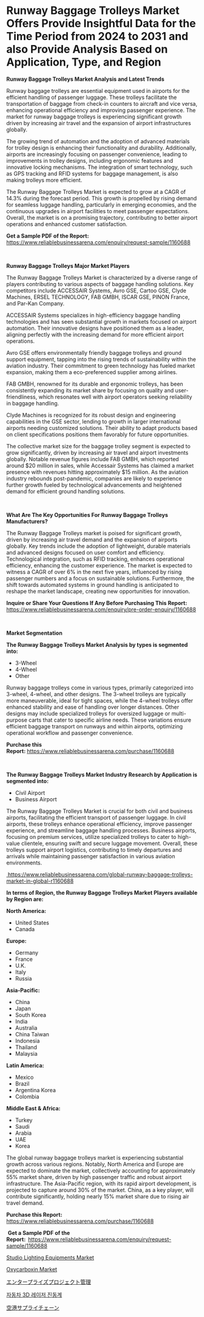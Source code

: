 <p><h1>Runway Baggage Trolleys Market Offers Provide Insightful Data for the Time Period from 2024 to 2031 and also Provide Analysis Based on Application, Type, and Region</h1></p><p><strong>Runway Baggage Trolleys Market Analysis and Latest Trends</strong></p>
<p><p>Runway baggage trolleys are essential equipment used in airports for the efficient handling of passenger luggage. These trolleys facilitate the transportation of baggage from check-in counters to aircraft and vice versa, enhancing operational efficiency and improving passenger experience. The market for runway baggage trolleys is experiencing significant growth driven by increasing air travel and the expansion of airport infrastructures globally.</p><p>The growing trend of automation and the adoption of advanced materials for trolley design is enhancing their functionality and durability. Additionally, airports are increasingly focusing on passenger convenience, leading to improvements in trolley designs, including ergonomic features and innovative locking mechanisms. The integration of smart technology, such as GPS tracking and RFID systems for baggage management, is also making trolleys more efficient.</p><p>The Runway Baggage Trolleys Market is expected to grow at a CAGR of 14.3% during the forecast period. This growth is propelled by rising demand for seamless luggage handling, particularly in emerging economies, and the continuous upgrades in airport facilities to meet passenger expectations. Overall, the market is on a promising trajectory, contributing to better airport operations and enhanced customer satisfaction.</p></p>
<p><strong>Get a Sample PDF of the Report:&nbsp;</strong> <a href="https://www.reliablebusinessarena.com/enquiry/request-sample/1160688">https://www.reliablebusinessarena.com/enquiry/request-sample/1160688</a></p>
<p>&nbsp;</p>
<p><strong>Runway Baggage Trolleys Major Market Players</strong></p>
<p><p>The Runway Baggage Trolleys Market is characterized by a diverse range of players contributing to various aspects of baggage handling solutions. Key competitors include ACCESSAIR Systems, Avro GSE, Cartoo GSE, Clyde Machines, ERSEL TECHNOLOGY, FAB GMBH, ISCAR GSE, PINON France, and Par-Kan Company.</p><p>ACCESSAIR Systems specializes in high-efficiency baggage handling technologies and has seen substantial growth in markets focused on airport automation. Their innovative designs have positioned them as a leader, aligning perfectly with the increasing demand for more efficient airport operations.</p><p>Avro GSE offers environmentally friendly baggage trolleys and ground support equipment, tapping into the rising trends of sustainability within the aviation industry. Their commitment to green technology has fueled market expansion, making them a eco-preferenced supplier among airlines. </p><p>FAB GMBH, renowned for its durable and ergonomic trolleys, has been consistently expanding its market share by focusing on quality and user-friendliness, which resonates well with airport operators seeking reliability in baggage handling.</p><p>Clyde Machines is recognized for its robust design and engineering capabilities in the GSE sector, lending to growth in larger international airports needing customized solutions. Their ability to adapt products based on client specifications positions them favorably for future opportunities.</p><p>The collective market size for the baggage trolley segment is expected to grow significantly, driven by increasing air travel and airport investments globally. Notable revenue figures include FAB GMBH, which reported around $20 million in sales, while Accessair Systems has claimed a market presence with revenues hitting approximately $15 million. As the aviation industry rebounds post-pandemic, companies are likely to experience further growth fueled by technological advancements and heightened demand for efficient ground handling solutions.</p></p>
<p>&nbsp;</p>
<p><strong>What Are The Key Opportunities For Runway Baggage Trolleys Manufacturers?</strong></p>
<p><p>The Runway Baggage Trolleys market is poised for significant growth, driven by increasing air travel demand and the expansion of airports globally. Key trends include the adoption of lightweight, durable materials and advanced designs focused on user comfort and efficiency. Technological integration, such as RFID tracking, enhances operational efficiency, enhancing the customer experience. The market is expected to witness a CAGR of over 6% in the next five years, influenced by rising passenger numbers and a focus on sustainable solutions. Furthermore, the shift towards automated systems in ground handling is anticipated to reshape the market landscape, creating new opportunities for innovation.</p></p>
<p><strong>Inquire or Share Your Questions If Any Before Purchasing This Report:</strong> <a href="https://www.reliablebusinessarena.com/enquiry/pre-order-enquiry/1160688">https://www.reliablebusinessarena.com/enquiry/pre-order-enquiry/1160688</a></p>
<p>&nbsp;</p>
<p><strong>Market Segmentation</strong></p>
<p><strong>The Runway Baggage Trolleys Market Analysis by types is segmented into:</strong></p>
<p><ul><li>3-Wheel</li><li>4-Wheel</li><li>Other</li></ul></p>
<p><p>Runway baggage trolleys come in various types, primarily categorized into 3-wheel, 4-wheel, and other designs. The 3-wheel trolleys are typically more maneuverable, ideal for tight spaces, while the 4-wheel trolleys offer enhanced stability and ease of handling over longer distances. Other designs may include specialized trolleys for oversized luggage or multi-purpose carts that cater to specific airline needs. These variations ensure efficient baggage transport on runways and within airports, optimizing operational workflow and passenger convenience.</p></p>
<p><strong>Purchase this Report:&nbsp;</strong><a href="https://www.reliablebusinessarena.com/purchase/1160688">https://www.reliablebusinessarena.com/purchase/1160688</a></p>
<p>&nbsp;</p>
<p><strong>The Runway Baggage Trolleys Market Industry Research by Application is segmented into:</strong></p>
<p><ul><li>Civil Airport</li><li>Business Airport</li></ul></p>
<p><p>The Runway Baggage Trolleys Market is crucial for both civil and business airports, facilitating the efficient transport of passenger luggage. In civil airports, these trolleys enhance operational efficiency, improve passenger experience, and streamline baggage handling processes. Business airports, focusing on premium services, utilize specialized trolleys to cater to high-value clientele, ensuring swift and secure luggage movement. Overall, these trolleys support airport logistics, contributing to timely departures and arrivals while maintaining passenger satisfaction in various aviation environments.</p></p>
<p><a href="https://www.reliablebusinessarena.com/global-runway-baggage-trolleys-market-in-global-r1160688">&nbsp;https://www.reliablebusinessarena.com/global-runway-baggage-trolleys-market-in-global-r1160688</a></p>
<p><strong>In terms of Region, the Runway Baggage Trolleys Market Players available by Region are:</strong></p>
<p>
    <p> <strong> North America: </strong>
        <ul>
            <li>United States</li>
            <li>Canada</li>
        </ul>
        </p> 
    <p> <strong> Europe: </strong>
        <ul>
            <li>Germany</li>
            <li>France</li>
            <li>U.K.</li>
            <li>Italy</li>
            <li>Russia</li>
        </ul>
        </p> 
    <p> <strong> Asia-Pacific: </strong>
        <ul>
            <li>China</li>
            <li>Japan</li>
            <li>South Korea</li>
            <li>India</li>
            <li>Australia</li>
            <li>China Taiwan</li>
            <li>Indonesia</li>
            <li>Thailand</li>
            <li>Malaysia</li>
        </ul>
        </p> 
    <p> <strong> Latin America: </strong>
        <ul>
            <li>Mexico</li>
            <li>Brazil</li>
            <li>Argentina Korea</li>
            <li>Colombia</li>
        </ul>
        </p> 
    <p> <strong> Middle East & Africa: </strong>
        <ul>
            <li>Turkey</li>
            <li>Saudi</li>
            <li>Arabia</li>
            <li>UAE</li>
            <li>Korea</li>
        </ul>
    </p>
    </p>
<p><p>The global runway baggage trolleys market is experiencing substantial growth across various regions. Notably, North America and Europe are expected to dominate the market, collectively accounting for approximately 55% market share, driven by high passenger traffic and robust airport infrastructure. The Asia-Pacific region, with its rapid airport development, is projected to capture around 30% of the market. China, as a key player, will contribute significantly, holding nearly 15% market share due to rising air travel demand.</p></p>
<p><strong>Purchase this Report: </strong><a href="https://www.reliablebusinessarena.com/purchase/1160688">https://www.reliablebusinessarena.com/purchase/1160688</a></p>
<p>&nbsp;<strong>Get a Sample PDF of the Report:&nbsp;&nbsp;</strong><a href="https://www.reliablebusinessarena.com/enquiry/request-sample/1160688">https://www.reliablebusinessarena.com/enquiry/request-sample/1160688</a></p>
<p><strong></strong></p>
<p><p><a href="https://www.linkedin.com/pulse/studio-lighting-equipments-market-size-growing-cagr-dbhpc?trackingId=G%2FIbGBKsSr6mRjhd8ZqPug%3D%3D">Studio Lighting Equipments Market</a></p><p><a href="https://issuu.com/reportprime-2/docs/oxycarboxin-market-size-2030.pptx_d7c8798fbb8722">Oxycarboxin Market</a></p><p><a href="https://medium.com/@carengczpoe/enterprise-project-management-market-%E3%81%AE%E3%82%B0%E3%83%AD%E3%83%BC%E3%83%90%E3%83%AB%E5%B8%82%E5%A0%B4%E6%A6%82%E8%A6%81%E3%81%AF-%E4%B8%96%E7%95%8C%E3%81%8A%E3%82%88%E3%81%B3%E4%B8%BB%E8%A6%81%E5%B8%82%E5%A0%B4%E3%81%AB%E3%81%8A%E3%81%91%E3%82%8B%E6%A5%AD%E7%95%8C%E3%81%AB%E5%BD%B1%E9%9F%BF%E3%82%92%E4%B8%8E%E3%81%88%E3%82%8B%E4%B8%BB%E8%A6%81%E3%81%AA%E3%83%88%E3%83%AC%E3%83%B3%E3%83%89%E3%81%AB%E3%81%A4%E3%81%84%E3%81%A6-%E7%8B%AC%E8%87%AA%E3%81%AE%E8%A6%96%E7%82%B9%E3%82%92%E6%8F%90%E4%BE%9B%E3%81%97%E3%81%BE%E3%81%99-d98008805672">エンタープライズプロジェクト管理</a></p><p><a href="https://medium.com/@nikki.bettison/%EA%B8%80%EB%A1%9C%EB%B2%8C-%EC%9E%90%EB%8F%99%EC%B0%A8-3d-%EB%A0%88%EC%9D%B4%EC%A0%80-%EC%A7%84%EB%8F%99%EA%B3%84-%EC%8B%9C%EC%9E%A5-%EA%B8%B0%ED%9A%8C%EC%99%80-%EC%8B%9C%EC%9E%A5-%EB%8F%84%EC%A0%84-%EA%B3%BC%EC%A0%9C-2024-2031-764ed58fd60e">자동차 3D 레이저 진동계</a></p><p><a href="https://williamkable67.medium.com/%E7%A9%BA%E6%B8%AF%E3%82%B5%E3%83%97%E3%83%A9%E3%82%A4%E3%83%81%E3%82%A7%E3%83%BC%E3%83%B3%E5%B8%82%E5%A0%B4%E3%81%AB%E3%81%8A%E3%81%91%E3%82%8B%E6%88%90%E9%95%B7%E6%A9%9F%E4%BC%9A%E3%81%A8%E8%AA%B2%E9%A1%8C%E3%81%AF%E4%BD%95%E3%81%A7%E3%81%99%E3%81%8B-aee809930003">空港サプライチェーン</a></p></p>